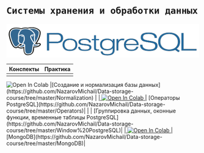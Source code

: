 # `Системы хранения и обработки данных`

<img src='img/pglogo.png'>

|Конспекты | Практика|
|:--|:--|
|<a target="_blank" href="https://colab.research.google.com/github/NazarovMichail/Data-storage-course/blob/master/Notes/Intro%20to%20DB.ipynb">
  <img src="https://colab.research.google.com/assets/colab-badge.svg" alt="Open In Colab"/>
</a> |[Создание и нормализация базы данных](https://github.com/NazarovMichail/Data-storage-course/tree/master/Normalization) |
|<a target="_blank" href="https://colab.research.google.com/github/NazarovMichail/Data-storage-course/blob/master/Notes/PostgreSQL.ipynb">
  <img src="https://colab.research.google.com/assets/colab-badge.svg" alt="Open In Colab"/>
</a>| [Операторы PostgreSQL](https://github.com/NazarovMichail/Data-storage-course/tree/master/Operators)| 
| | [Группировка данных, оконные функции, временные таблицы PostgreSQL](https://github.com/NazarovMichail/Data-storage-course/tree/master/Window%20PostgreSQL)| 
|<a target="_blank" href="https://colab.research.google.com/github/NazarovMichail/Data-storage-course/blob/master/Notes/MongoDB.ipynb">
  <img src="https://colab.research.google.com/assets/colab-badge.svg" alt="Open In Colab"/>
</a> | [MongoDB](https://github.com/NazarovMichail/Data-storage-course/tree/master/MongoDB)|
